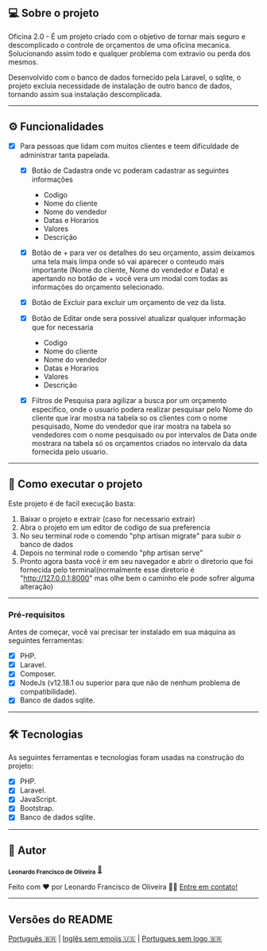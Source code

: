 ## 💻 Sobre o projeto

Oficina 2.0 - É um projeto criado com o objetivo de tornar mais seguro e descomplicado o controle de orçamentos de uma oficina mecanica. Solucionando assim todo e qualquer problema com extravio ou perda dos mesmos.

Desenvolvido com o banco de dados fornecido pela Laravel, o sqlite, o projeto excluia necessidade de instalação de outro banco de dados, tornando assim sua instalação descomplicada.

---

## ⚙️ Funcionalidades

-   [x] Para pessoas que lidam com muitos clientes e teem dificuldade de administrar tanta papelada.

    -   [x] Botão de Cadastra onde vc poderam cadastrar as seguintes informações
        -   Codigo
        -   Nome do cliente
        -   Nome do vendedor
        -   Datas e Horarios
        -   Valores
        -   Descrição
    -   [x] Botão de + para ver os detalhes do seu orçamento, assim deixamos uma tela mais limpa onde só vai aparecer o conteudo mais importante (Nome do cliente, Nome do vendedor e Data) e apertando no botão de + você vera um modal com todas as informações do orçamento selecionado.
    -   [x] Botão de Excluir para excluir um orçamento de vez da lista.
    -   [x] Botão de Editar onde sera possivel atualizar qualquer informação que for necessaria

        -   Codigo
        -   Nome do cliente
        -   Nome do vendedor
        -   Datas e Horarios
        -   Valores
        -   Descrição

    -   [x] Filtros de Pesquisa para agilizar a busca por um orçamento especifico, onde o usuario podera realizar pesquisar pelo Nome do cliente que irar mostra na tabela so os clientes com o nome pesquisado, Nome do vendedor que irar mostra na tabela so vendedores com o nome pesquisado ou por intervalos de Data onde mostrara na tabela só os orçamentos criados no intervalo da data fornecida pelo usuario.

---

## 🚀 Como executar o projeto

Este projeto é de facil execução basta:

1. Baixar o projeto e extrair (caso for necessario extrair)
2. Abra o projeto em um editor de codigo de sua preferencia
3. No seu terminal rode o comendo "php artisan migrate" para subir o banco de dados
3. Depois no terminal rode o comendo "php artisan serve"
4. Pronto agora basta você ir em seu navegador e abrir o diretorio que foi fornecida pelo terminal(normalmente esse diretorio é "http://127.0.0.1:8000" mas olhe bem o caminho ele pode sofrer alguma alteração)

---

### Pré-requisitos

Antes de começar, você vai precisar ter instalado em sua máquina as seguintes ferramentas:

-   [x] PHP.
-   [x] Laravel.
-   [x] Composer.
-   [x] NodeJs (v12.18.1 ou superior para que não de nenhum problema de compatibilidade).
-   [x] Banco de dados sqlite.

---

## 🛠 Tecnologias

As seguintes ferramentas e tecnologias foram usadas na construção do projeto:

-   [x] PHP.
-   [x] Laravel.
-   [x] JavaScript.
-   [x] Bootstrap.
-   [x] Banco de dados sqlite.

---

## 🦸 Autor
 <sub><b>Leonardo Francisco de Oliveira</b></sub></a> <a href="" title="Autor">🚀</a>
 <br />

Feito com ❤️ por Leonardo Francisco de Oliveira 👋🏽 [Entre em contato!](https://www.linkedin.com/in/leonardofoliveira/)

---

## Versões do README

[Português 🇧🇷](./README.md) | [Inglês sem emojis 🇺🇸](./README-en.md) | [Portugues sem logo 🇧🇷](./README-sem-logo.md)
